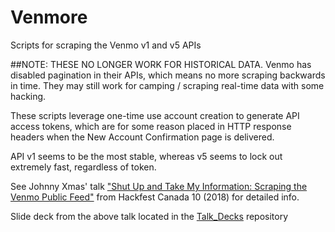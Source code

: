 # Venmore
Scripts for scraping the Venmo v1 and v5 APIs 

##NOTE: THESE NO LONGER WORK FOR HISTORICAL DATA.
Venmo has disabled pagination in their APIs, which means no more scraping backwards in time. They may still work for camping / scraping real-time data with some hacking.


These scripts leverage one-time use account creation to generate API access tokens, which are for some reason placed in HTTP response headers when the New Account Confirmation page is delivered. 

API v1 seems to be the most stable, whereas v5 seems to lock out extremely fast, regardless of token. 

See Johnny Xmas' talk ["Shut Up and Take My Information: Scraping the Venmo Public Feed"](https://www.youtube.com/watch?v=jvrFXe2yONM) from Hackfest Canada 10 (2018) for detailed info. 

Slide deck from the above talk located in the [Talk_Decks](https://github.com/johnnyxmas/Talk_Decks/tree/master/2018/Scraping%20the%20Venmo%20Public%20Feed) repository 
